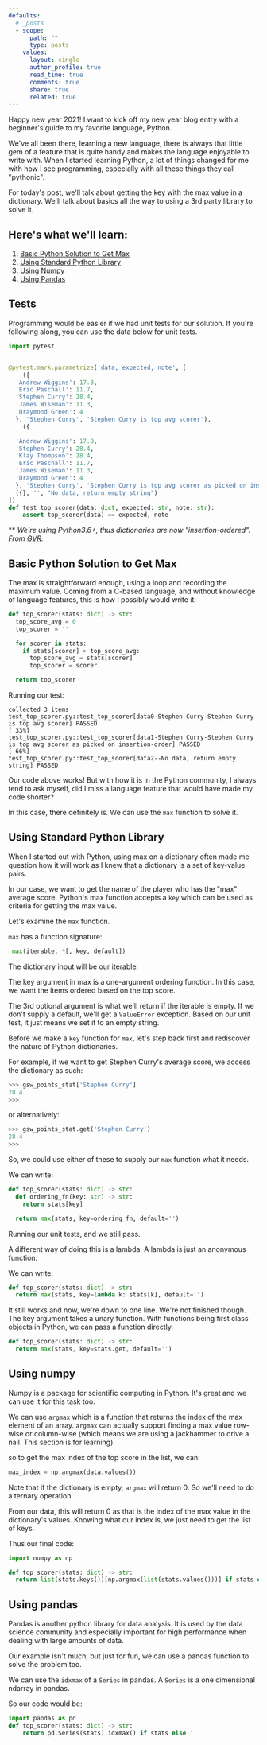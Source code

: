 ```yaml
---
defaults:
  # _posts
  - scope:
      path: ""
      type: posts
    values:
      layout: single
      author_profile: true
      read_time: true
      comments: true
      share: true
      related: true
---
```


Happy new year 2021! I want to kick off my new year blog entry with a beginner's guide to my favorite language, Python.

We've all been there, learning a new language, there is always that little gem of a feature that is quite handy and makes the language enjoyable to write with. When I started learning Python, a lot of things changed for me with how I see programming, especially with all these things they call "pythonic".

For today's post, we'll talk about getting the key with the max value in a dictionary. We'll talk about basics all the way to using a 3rd party library to solve it.


## Here's what we'll learn:
1. [Basic Python Solution to Get Max](#basic-python-solution-to-get-max)
2. [Using Standard Python Library](#using-standard-python-library)
3. [Using Numpy](#using-numpy)
4. [Using Pandas](#using-pandas)



## Tests

Programming would be easier if we had unit tests for our solution. If you're following along, you can use the data below for unit tests.

```python
import pytest


@pytest.mark.parametrize('data, expected, note', [
    ({
  'Andrew Wiggins': 17.8,
  'Eric Paschall': 11.7,
  'Stephen Curry': 28.4,
  'James Wiseman': 11.3,
  'Draymond Green': 4
  }, 'Stephen Curry', 'Stephen Curry is top avg scorer'),
    ({

  'Andrew Wiggins': 17.8,
  'Stephen Curry': 28.4,
  'Klay Thompson': 28.4,
  'Eric Paschall': 11.7,
  'James Wiseman': 11.3,
  'Draymond Green': 4
  }, 'Stephen Curry', 'Stephen Curry is top avg scorer as picked on insertion-order'),
  ({}, '', "No data, return empty string")
])
def test_top_scorer(data: dict, expected: str, note: str):
    assert top_scorer(data) == expected, note
```
**  *We're using Python3.6+, thus dictionaries are
  now "insertion-ordered". From [GVR](https://mail.python.org/pipermail/python-dev/2017-December/151283.html).*

## Basic Python Solution to Get Max

The max is straightforward enough, using a loop and recording the maximum value. Coming from a C-based language, and without knowledge of language features, this is how I possibly would write it:

```python
def top_scorer(stats: dict) -> str:
  top_score_avg = 0
  top_scorer = ''

  for scorer in stats:
    if stats[scorer] > top_score_avg:
      top_score_avg = stats[scorer]
      top_scorer = scorer

  return top_scorer

```

Running our test:
```
collected 3 items
test_top_scorer.py::test_top_scorer[data0-Stephen Curry-Stephen Curry is top avg scorer] PASSED                                                                                                                [ 33%]
test_top_scorer.py::test_top_scorer[data1-Stephen Curry-Stephen Curry is top avg scorer as picked on insertion-order] PASSED                                                                                   [ 66%]
test_top_scorer.py::test_top_scorer[data2--No data, return empty string] PASSED
```

Our code above works! But with how it is in the Python community, I always tend to ask myself, did I miss a language feature that would have made my code shorter?

In this case, there definitely is. We can use the `max` function to solve it.


## Using Standard Python Library

When I started out with Python, using max on a dictionary often made me question how it will work as I knew that a dictionary is a set of key-value pairs.

In our case, we want to get the name of the player who has the "max" average score. Python's max function accepts a `key` which can be used as criteria for getting the max value.

Let's examine the `max` function.

`max` has a function signature:
```python
 max(iterable, *[, key, default])
```

The dictionary input will be our iterable.

The key argument in max is a one-argument ordering function. In this case, we want the items ordered based on the top score.

The 3rd optional argument is what we'll return if the iterable is empty. If we don't supply a default, we'll get a `ValueError` exception. Based on our unit test, it just means we set it to an empty string.

Before we make a `key` function for `max`, let's step back first and rediscover the nature of Python dictionaries.

For example, if we want to get Stephen Curry's average score, we access the dictionary as such:

```python
>>> gsw_points_stat['Stephen Curry']
28.4
>>>
```
or alternatively:
```python
>>> gsw_points_stat.get('Stephen Curry')
28.4
>>>
```

So, we could use either of these to supply our `max` function what it needs.

We can write:
```python
def top_scorer(stats: dict) -> str:
  def ordering_fn(key: str) -> str:
    return stats[key]

  return max(stats, key=ordering_fn, default='')

```

Running our unit tests, and we still pass.

A different way of doing this is a lambda. A lambda is just an anonymous function.

We can write:

```python
def top_scorer(stats: dict) -> str:
  return max(stats, key=lambda k: stats[k], default='')
```

It still works and now, we're down to one line. We're not finished though. The key argument takes a unary function. With functions being first class objects in Python, we can pass a function directly.

```python
def top_scorer(stats: dict) -> str:
  return max(stats, key=stats.get, default='')
```

## Using numpy

Numpy is a package for scientific computing in Python. It's great and we can use it for this task too.

We can use `argmax` which is a function that returns the index of the max element of an array. `argmax` can actually support finding a max value row-wise or column-wise (which means we are using a jackhammer to drive a nail. This section is for learning).

so to get the max index of the top score in the list, we can:
```python
max_index = np.argmax(data.values())
```

Note that if the dictionary is empty, `argmax` will return 0. So we'll need to do a ternary operation.

From our data, this will return 0 as that is the index of the max value in the dictionary's values. Knowing what our index is, we just need to get the list of keys.

Thus our final code:

```python
import numpy as np

def top_scorer(stats: dict) -> str:
  return list(stats.keys())[np.argmax(list(stats.values()))] if stats else ''
```

## Using pandas

Pandas is another python library for data analysis. It is used by the data science community and especially important for high performance when dealing with large amounts of data.

Our example isn't much, but just for fun, we can use a pandas function to solve the problem too.

We can use the `idxmax` of a `Series` in pandas. A `Series` is a one dimensional ndarray in pandas.

So our code would be:
```python
import pandas as pd
def top_scorer(stats: dict) -> str:
    return pd.Series(stats).idxmax() if stats else ''
```
